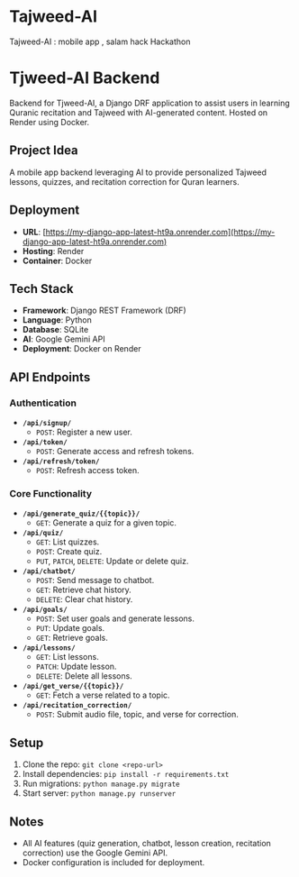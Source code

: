 # Tajweed-AI
Tajweed-AI : mobile app , salam hack Hackathon

# Tjweed-AI Backend

Backend for Tjweed-AI, a Django DRF application to assist users in learning Quranic recitation and Tajweed with AI-generated content. Hosted on Render using Docker.

## Project Idea
A mobile app backend leveraging AI to provide personalized Tajweed lessons, quizzes, and recitation correction for Quran learners.

## Deployment
- **URL**: [https://my-django-app-latest-ht9a.onrender.com](https://my-django-app-latest-ht9a.onrender.com)
- **Hosting**: Render
- **Container**: Docker

## Tech Stack
- **Framework**: Django REST Framework (DRF)
- **Language**: Python
- **Database**: SQLite
- **AI**: Google Gemini API
- **Deployment**: Docker on Render

## API Endpoints

### Authentication
- **`/api/signup/`**  
  - `POST`: Register a new user.
- **`/api/token/`**  
  - `POST`: Generate access and refresh tokens.
- **`/api/refresh/token/`**  
  - `POST`: Refresh access token.

### Core Functionality
- **`/api/generate_quiz/{{topic}}/`**  
  - `GET`: Generate a quiz for a given topic.
- **`/api/quiz/`**  
  - `GET`: List quizzes.  
  - `POST`: Create quiz.  
  - `PUT`, `PATCH`, `DELETE`: Update or delete quiz.
- **`/api/chatbot/`**  
  - `POST`: Send message to chatbot.  
  - `GET`: Retrieve chat history.  
  - `DELETE`: Clear chat history.
- **`/api/goals/`**  
  - `POST`: Set user goals and generate lessons.  
  - `PUT`: Update goals.  
  - `GET`: Retrieve goals.
- **`/api/lessons/`**  
  - `GET`: List lessons.  
  - `PATCH`: Update lesson.  
  - `DELETE`: Delete all lessons.
- **`/api/get_verse/{{topic}}/`**  
  - `GET`: Fetch a verse related to a topic.
- **`/api/recitation_correction/`**  
  - `POST`: Submit audio file, topic, and verse for correction.

## Setup
1. Clone the repo: `git clone <repo-url>`
2. Install dependencies: `pip install -r requirements.txt`
3. Run migrations: `python manage.py migrate`
4. Start server: `python manage.py runserver`

## Notes
- All AI features (quiz generation, chatbot, lesson creation, recitation correction) use the Google Gemini API.
- Docker configuration is included for deployment.